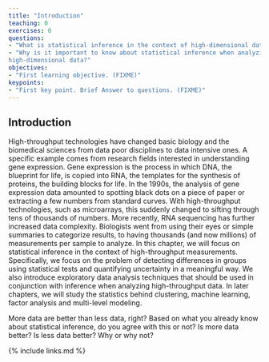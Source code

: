 ```yaml
---
title: "Introduction"
teaching: 0
exercises: 0
questions:
- "What is statistical inference in the context of high-dimensional data?"
- "Why is it important to know about statistical inference when analyzing
high-dimensional data?"
objectives:
- "First learning objective. (FIXME)"
keypoints:
- "First key point. Brief Answer to questions. (FIXME)"
---
```

## Introduction

High-throughput technologies have changed basic biology and the biomedical sciences from data poor disciplines to data intensive ones. A specific example comes from research fields interested in understanding gene expression. Gene expression is the process in which DNA, the blueprint for life, is copied into RNA, the templates for the synthesis of proteins, the building blocks for life. In the 1990s, the analysis of gene expression data amounted to spotting black dots on a piece of paper or extracting a few numbers from standard curves. With high-throughput technologies, such as microarrays, this suddenly changed to sifting through tens of thousands of numbers. More recently, RNA sequencing has further increased data complexity. Biologists went from using their eyes or simple summaries to categorize results, to having thousands (and now millions) of measurements per sample to analyze. In this chapter, we will focus on statistical inference in the context of high-throughput measurements. Specifically, we focus on the problem of detecting differences in groups using statistical tests and quantifying uncertainty in a meaningful way. We also introduce exploratory data analysis techniques that should be used in conjunction with inference when analyzing high-throughput data. In later chapters, we will study the statistics behind clustering, machine learning, factor analysis and multi-level modeling. 

More data are better than less data, right? Based on what you already know 
about statistical inference, do you agree with this or not? Is more data better?
Is less data better? Why or why not?

{% include links.md %}

